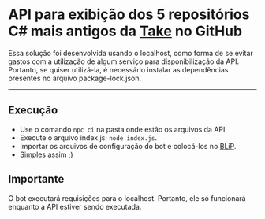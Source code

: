 # API para exibição dos 5 repositórios C# mais antigos da [Take](https://github.com/takenet) no GitHub

Essa solução foi desenvolvida usando o localhost, como forma de se evitar gastos com a utilização de algum serviço para disponibilização da API. Portanto, se quiser utilizá-la, é necessário instalar as dependências presentes no arquivo package-lock.json.

---

## Execução
  * Use o comando `npc ci` na pasta onde estão os arquivos da API
  * Execute o arquivo index.js: `node index.js`.
  * Importar os arquivos de configuração do bot e colocá-los no [BLiP](https://portal.blip.ai).
  * Simples assim ;)
  
## Importante
  O bot executará requisições para o localhost. Portanto, ele só funcionará enquanto a API estiver sendo executada.
